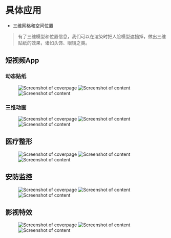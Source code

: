 # 具体应用

- 三维网格和空间位置
> 有了三维模型和位置信息，我们可以在渲染时把人脸模型遮挡掉，做出三维贴纸的效果，诸如头饰、眼镜之类。

## 短视频App

### 动态贴纸

<figure class="thumbnails">
    <img src="static/img/bandicam/track/1.jpg" alt="Screenshot of coverpage" title="Cover page">
    <img src="static/img/bandicam/track/2.jpg" alt="Screenshot of content" title="Content">
    <img src="static/img/bandicam/track/3.jpg" alt="Screenshot of content" title="Content">
</figure>

### 三维动画

<figure class="thumbnails">
    <img src="static/img/bandicam/track/1.jpg" alt="Screenshot of coverpage" title="Cover page">
    <img src="static/img/bandicam/track/2.jpg" alt="Screenshot of content" title="Content">
    <img src="static/img/bandicam/track/3.jpg" alt="Screenshot of content" title="Content">
</figure>

## 医疗整形

<figure class="thumbnails">
    <img src="static/img/bandicam/track/1.jpg" alt="Screenshot of coverpage" title="Cover page">
    <img src="static/img/bandicam/track/2.jpg" alt="Screenshot of content" title="Content">
    <img src="static/img/bandicam/track/3.jpg" alt="Screenshot of content" title="Content">
</figure>

## 安防监控

<figure class="thumbnails">
    <img src="static/img/bandicam/track/1.jpg" alt="Screenshot of coverpage" title="Cover page">
    <img src="static/img/bandicam/track/2.jpg" alt="Screenshot of content" title="Content">
    <img src="static/img/bandicam/track/3.jpg" alt="Screenshot of content" title="Content">
</figure>

## 影视特效

<figure class="thumbnails">
    <img src="static/img/bandicam/track/1.jpg" alt="Screenshot of coverpage" title="Cover page">
    <img src="static/img/bandicam/track/2.jpg" alt="Screenshot of content" title="Content">
    <img src="static/img/bandicam/track/3.jpg" alt="Screenshot of content" title="Content">
</figure>